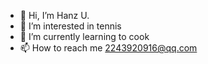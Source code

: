 - 👋 Hi, I’m Hanz U.
- 👀 I’m interested in tennis 
- 🌱 I’m currently learning to cook 
- 📫 How to reach me 2243920916@qq.com 

<!---
ThineLord/ThineLord is a ✨ special ✨ repository because its `README.md` (this file) appears on your GitHub profile.
You can click the Preview link to take a look at your changes.
--->
